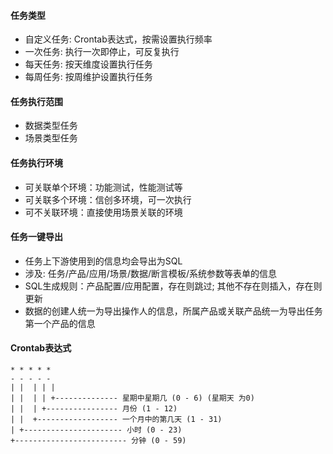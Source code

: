 #### 任务类型
- 自定义任务: Crontab表达式，按需设置执行频率
- 一次任务: 执行一次即停止，可反复执行
- 每天任务: 按天维度设置执行任务
- 每周任务: 按周维护设置执行任务

#### 任务执行范围
- 数据类型任务
- 场景类型任务

#### 任务执行环境
- 可关联单个环境：功能测试，性能测试等
- 可关联多个环境：信创多环境，可一次执行
- 可不关联环境：直接使用场景关联的环境

#### 任务一键导出
- 任务上下游使用到的信息均会导出为SQL
- 涉及: 任务/产品/应用/场景/数据/断言模板/系统参数等表单的信息
- SQL生成规则：产品配置/应用配置，存在则跳过; 其他不存在则插入，存在则更新
- 数据的创建人统一为导出操作人的信息，所属产品或关联产品统一为导出任务第一个产品的信息

#### Crontab表达式
```
* * * * *
- - - - -
| |  | | |
| |  | | +-------------- 星期中星期几 (0 - 6) (星期天 为0)
| |  | +---------------- 月份 (1 - 12)
| |  +------------------ 一个月中的第几天 (1 - 31)
| +---------------------- 小时 (0 - 23)
+------------------------- 分钟 (0 - 59)
```